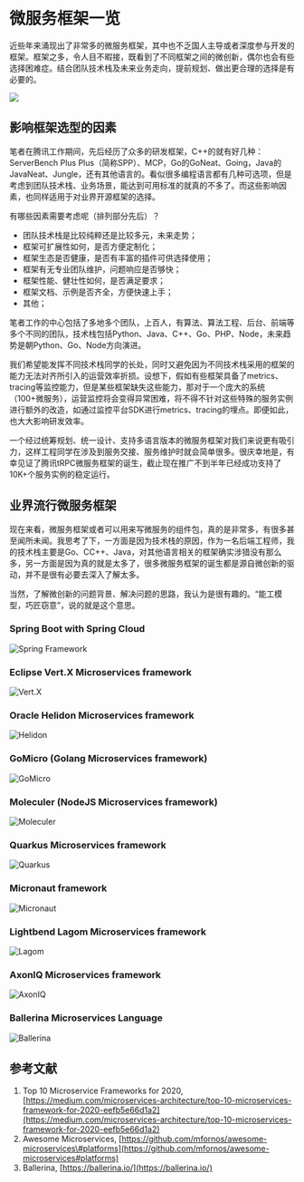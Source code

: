 # 微服务框架一览

近些年来涌现出了非常多的微服务框架，其中也不乏国人主导或者深度参与开发的框架。框架之多，令人目不暇接，既看到了不同框架之间的微创新，偶尔也会有些选择困难症。结合团队技术栈及未来业务走向，提前规划、做出更合理的选择是有必要的。

![](../.gitbook/assets/image%20%2815%29.png)

## 影响框架选型的因素

笔者在腾讯工作期间，先后经历了众多的研发框架，C++的就有好几种：ServerBench Plus Plus（简称SPP）、MCP，Go的GoNeat、Going，Java的JavaNeat、Jungle，还有其他语言的。看似很多编程语言都有几种可选项，但是考虑到团队技术栈、业务场景，能达到可用标准的就真的不多了。而这些影响因素，也同样适用于对业界开源框架的选择。

有哪些因素需要考虑呢（排列部分先后）？

* 团队技术栈是比较纯粹还是比较多元，未来走势；
* 框架可扩展性如何，是否方便定制化；
* 框架生态是否健康，是否有丰富的插件可供选择使用；
* 框架有无专业团队维护，问题响应是否够快；
* 框架性能、健壮性如何，是否满足要求；
* 框架文档、示例是否齐全，方便快速上手；
* 其他；

笔者工作的中心包括了多地多个团队，上百人，有算法、算法工程、后台、前端等多个不同的团队，技术栈包括Python、Java、C++、Go、PHP、Node，未来趋势是朝Python、Go、Node方向演进。

我们希望能发挥不同技术栈同学的长处，同时又避免因为不同技术栈采用的框架的能力无法对齐所引入的运营效率折损。设想下，假如有些框架具备了metrics、tracing等监控能力，但是某些框架缺失这些能力，那对于一个庞大的系统（100+微服务），运营监控将会变得异常困难，将不得不针对这些特殊的服务实例进行额外的改造，如通过监控平台SDK进行metrics、tracing的埋点。即便如此，也大大影响研发效率。

一个经过统筹规划、统一设计、支持多语言版本的微服务框架对我们来说更有吸引力，这样工程同学在涉及到服务交接、服务维护时就会简单很多。很庆幸地是，有幸见证了腾讯tRPC微服务框架的诞生，截止现在推广不到半年已经成功支持了10K+个服务实例的稳定运行。

## 业界流行微服务框架

现在来看，微服务框架或者可以用来写微服务的组件包，真的是非常多，有很多甚至闻所未闻。我思考了下，一方面是因为技术栈的原因，作为一名后端工程师，我的技术栈主要是Go、CC++、Java，对其他语言相关的框架确实涉猎没有那么多，另一方面是因为真的就是太多了，很多微服务框架的诞生都是源自微创新的驱动，并不是很有必要去深入了解太多。

当然，了解微创新的问题背景、解决问题的思路，我认为是很有趣的。“能工模型，巧匠窃意”，说的就是这个意思。

### Spring Boot with Spring Cloud

![Spring Framework](../.gitbook/assets/image%20%2828%29.png)



### Eclipse Vert.X Microservices framework

![Vert.X](../.gitbook/assets/image%20%2816%29.png)

### Oracle Helidon Microservices framework

![Helidon](../.gitbook/assets/image%20%2825%29.png)

### GoMicro \(Golang Microservices framework\)

![GoMicro](../.gitbook/assets/image%20%2820%29.png)

### Moleculer \(NodeJS Microservices framework\)

![Moleculer](../.gitbook/assets/image%20%2827%29.png)

### Quarkus Microservices framework

![Quarkus](../.gitbook/assets/image%20%2826%29.png)

### Micronaut framework

![Micronaut](../.gitbook/assets/image%20%2814%29.png)

### Lightbend Lagom Microservices framework

![Lagom](../.gitbook/assets/image%20%2822%29.png)



### AxonIQ Microservices framework

![AxonIQ](../.gitbook/assets/image%20%2824%29.png)

### Ballerina Microservices Language

![Ballerina](../.gitbook/assets/image%20%2821%29.png)





## 参考文献

1. Top 10 Microservice Frameworks for 2020, [https://medium.com/microservices-architecture/top-10-microservices-framework-for-2020-eefb5e66d1a2](https://medium.com/microservices-architecture/top-10-microservices-framework-for-2020-eefb5e66d1a2)
2. Awesome Microservices, [https://github.com/mfornos/awesome-microservices\#platforms](https://github.com/mfornos/awesome-microservices#platforms)
3. Ballerina, [https://ballerina.io/](https://ballerina.io/)

